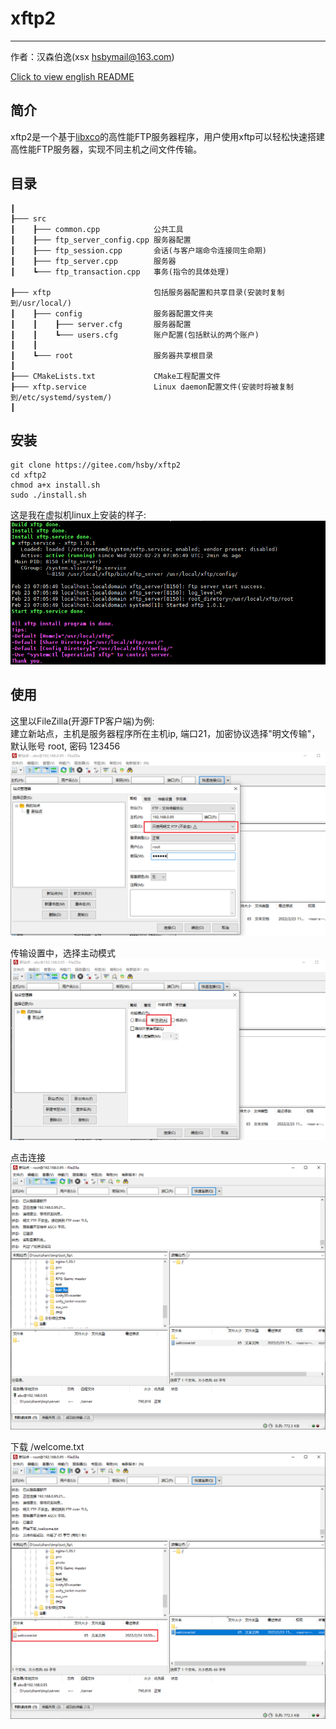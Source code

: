 # xftp2

---
作者：汉森伯逸(xsx hsbymail@163.com)

[Click to view english README](./README_en.md)

## 简介
xftp2是一个基于[libxco](https://gitee.com/hsby/libxco)的高性能FTP服务器程序，用户使用xftp可以轻松快速搭建高性能FTP服务器，实现不同主机之间文件传输。

## 目录
```
┃
┠─── src                        
┃    ┠─── common.cpp            公共工具
┃    ┠─── ftp_server_config.cpp 服务器配置
┃    ┠─── ftp_session.cpp       会话(与客户端命令连接同生命期)
┃    ┠─── ftp_server.cpp        服务器
┃    ┗─── ftp_transaction.cpp   事务(指令的具体处理)

┠─── xftp                       包括服务器配置和共享目录(安装时复制到/usr/local/)
┃    ┠─── config                服务器配置文件夹
┃    ┃    ┠─── server.cfg       服务器配置
┃    ┃    ┗─── users.cfg        账户配置(包括默认的两个账户)
┃    ┃    
┃    ┗─── root                  服务器共享根目录
┃
┠─── CMakeLists.txt             CMake工程配置文件
┠─── xftp.service               Linux daemon配置文件(安装时将被复制到/etc/systemd/system/)
┃
```

## 安装
```
git clone https://gitee.com/hsby/xftp2
cd xftp2
chmod a+x install.sh
sudo ./install.sh
```
这是我在虚拟机linux上安装的样子:
![image-20220312101537066](https://raw.githubusercontent.com/hsbyhub/ximg/main/202203121015105.png)

## 使用

这里以FileZilla(开源FTP客户端)为例:  
建立新站点，主机是服务器程序所在主机ip,  端口21，加密协议选择"明文传输"， 默认账号 root, 密码 123456
![image-20220312103515984](https://raw.githubusercontent.com/hsbyhub/ximg/main/202203121035050.png)

传输设置中，选择主动模式
![image-20220312103537784](https://raw.githubusercontent.com/hsbyhub/ximg/main/202203121035836.png)

点击连接
![image-20220312103600694](https://raw.githubusercontent.com/hsbyhub/ximg/main/202203121036762.png)

下载 /welcome.txt
![image-20220312103636355](https://raw.githubusercontent.com/hsbyhub/ximg/main/202203121037782.png)

